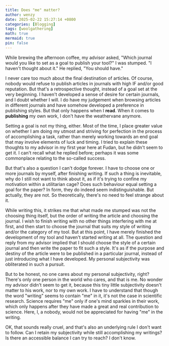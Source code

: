 ```yaml
---
title: Does "me" matter?
author: wenzy
date: 2025-02-22 15:27:14 +0800
categories: [Blogging]
tags: [woolgathering]
math: true
mermaid: true
pin: false
---
```


While brewing the afternoon coffee, my advisor asked, "Which journal would you like to set as a goal to publish your tool?" I was stumped. "I haven't thought about it." He replied, "You should have."

I never care too much about the final destination of articles. Of course, nobody would refuse to publish articles in journals with high IF and/or good reputation. But that's a retrospective thought, instead of a goal set at the very beginning. I haven't developed a sense of desire for certain journals, and I doubt whether I will. I do have my judgement when browsing articles in different journals and have somehow developed a preference in publishing styles. But that only happens when I **read**. When it comes to **publishing** my own work, I don't have the weathervane anymore.

Setting a goal is not my thing, either. Most of the time, I place greater value on whether I am doing my utmost and striving for perfection in the process of accomplishing a task, rather than merely working towards an end goal that may involve elements of luck and timing. I tried to explain these thoughts to my advisor in my first year here at Fudan, but he didn't seem to get it. I can't recall what he replied before; perhaps it was some commonplace relating to the so-called success.

But that's also a question I can't dodge forever. I have to choose one or more journals by myself, after finishing writing. If such a thing is inevitable, why do I still not want to think about it, as if it's trying to confine my motivation within a utilitarian cage? Does such behaviour equal setting a goal for the paper? In form, they do indeed seem indistinguishable. But actually, they are not. So theoretically, there's no need to feel strange about it.

While writing this, it strikes me that what made me stumped was not the choosing thing itself, but the order of writing the article and choosing the journal. I wish to finish writing with no other things interfering with me at first, and then start to choose the journal that suits my style of writing and/or the category of my tool. But at this point, I have merely finished the development of my tool and haven't started writing at all. The question and reply from my advisor implied that I should choose the style of a certain journal and then write the paper to fit such a style. It's as if the purpose and destiny of the article were to be published in a particular journal, instead of just introducing what I have developed. My personal subjectivity was obliterated in such a pursuit.

But to be honest, no one cares about my personal subjectivity, right? There's only one person in the world who cares, and that is me. No wonder my advisor didn't seem to get it, because this tiny little subjectivity doesn't matter to his work, nor to my own work. I have to understand that though the word "writing" seems to contain "me" in it, it's not the case in scientific research. Science requires "me" only if one's mind sparkles in their work, which only happens after they have made a great and real contribution to science. Here, I, a nobody, would not be appreciated for having "me" in the writing.

OK, that sounds really cruel, and that's also an underlying rule I don't want to follow. Can I retain my subjectivity while still accomplishing my writings? Is there an accessible balance I can try to reach? I don't know. 

